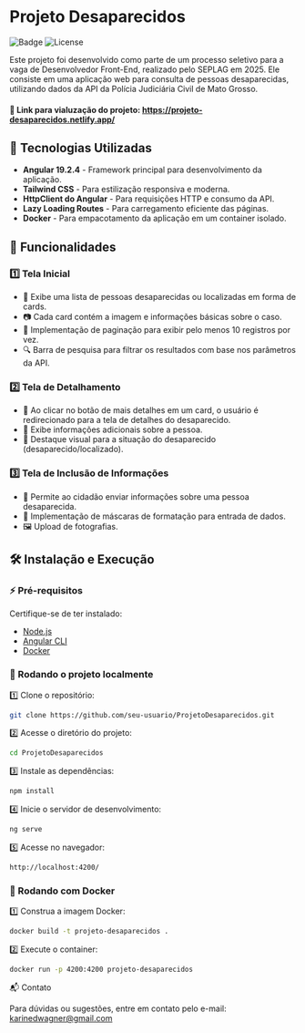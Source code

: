 # Projeto Desaparecidos

![Badge](https://img.shields.io/badge/Status-Desenvolvimento%20Concluído-green) ![License](https://img.shields.io/badge/License-MIT-blue)

Este projeto foi desenvolvido como parte de um processo seletivo para a vaga de Desenvolvedor Front-End, realizado pelo SEPLAG em 2025. Ele consiste em uma aplicação web para consulta de pessoas desaparecidas, utilizando dados da API da Polícia Judiciária Civil de Mato Grosso.

#### 🔗 Link para vialuzação do projeto: https://projeto-desaparecidos.netlify.app/

## 🚀 Tecnologias Utilizadas

- **Angular 19.2.4** - Framework principal para desenvolvimento da aplicação.
- **Tailwind CSS** - Para estilização responsiva e moderna.
- **HttpClient do Angular** - Para requisições HTTP e consumo da API.
- **Lazy Loading Routes** - Para carregamento eficiente das páginas.
- **Docker** - Para empacotamento da aplicação em um container isolado.

## 📌 Funcionalidades

### 1️⃣ Tela Inicial
- 📌 Exibe uma lista de pessoas desaparecidas ou localizadas em forma de cards.
- 📷 Cada card contém a imagem e informações básicas sobre o caso.
- 🔄 Implementação de paginação para exibir pelo menos 10 registros por vez.
- 🔍 Barra de pesquisa para filtrar os resultados com base nos parâmetros da API.

### 2️⃣ Tela de Detalhamento
- 🔗 Ao clicar no botão de mais detalhes em um card, o usuário é redirecionado para a tela de detalhes do desaparecido.
- 📝 Exibe informações adicionais sobre a pessoa.
- 🎨 Destaque visual para a situação do desaparecido (desaparecido/localizado).

### 3️⃣ Tela de Inclusão de Informações
- 📨 Permite ao cidadão enviar informações sobre uma pessoa desaparecida.
- 🔢 Implementação de máscaras de formatação para entrada de dados.
- 🖼 Upload de fotografias.

## 🛠 Instalação e Execução

### ⚡ Pré-requisitos
Certifique-se de ter instalado:
- [Node.js](https://nodejs.org/)
- [Angular CLI](https://angular.dev/tools/cli)
- [Docker](https://www.docker.com/)

### 🔧 Rodando o projeto localmente

1️⃣ Clone o repositório:
```bash
git clone https://github.com/seu-usuario/ProjetoDesaparecidos.git
```
2️⃣ Acesse o diretório do projeto:
```bash
cd ProjetoDesaparecidos
```
3️⃣ Instale as dependências:
```bash
npm install
```
4️⃣ Inicie o servidor de desenvolvimento:
```bash
ng serve
```
5️⃣ Acesse no navegador:
```bash
http://localhost:4200/
```

### 🐳 Rodando com Docker
1️⃣ Construa a imagem Docker:
```bash
docker build -t projeto-desaparecidos .
```

2️⃣ Execute o container:
```bash
docker run -p 4200:4200 projeto-desaparecidos
```

📬 Contato

Para dúvidas ou sugestões, entre em contato pelo e-mail: [karinedwagner@gmail.com](mailto:karinedwagner@gmail.com)
